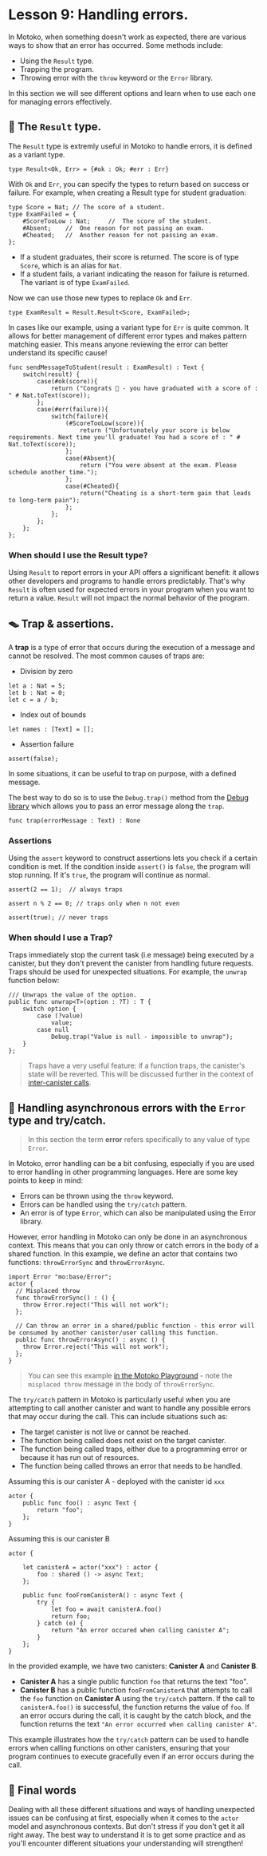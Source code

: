 # Lesson 9: Handling errors.

In Motoko, when something doesn't work as expected, there are various ways to show that an error has occurred. Some methods include:

- Using the `Result` type.
- Trapping the program.
- Throwing error with the `throw` keyword or the `Error` library.

In this section we will see different options and learn when to use each one for managing errors effectively.

## 🚥 The `Result` type.

The `Result` type is extremly useful in Motoko to handle errors, it is defined as a variant type.

```motoko
type Result<Ok, Err> = {#ok : Ok; #err : Err}
```

With `Ok` and `Err`, you can specify the types to return based on success or failure. For example, when creating a Result type for student graduation:

```motoko
type Score = Nat; // The score of a student.
type ExamFailed = {
    #ScoreTooLow : Nat;     //  The score of the student.
    #Absent;    //  One reason for not passing an exam.
    #Cheated;   //  Another reason for not passing an exam.
};
```

- If a student graduates, their score is returned. The score is of type `Score`, which is an alias for `Nat`.
- If a student fails, a variant indicating the reason for failure is returned. The variant is of type `ExamFailed`.

Now we can use those new types to replace `Ok` and `Err`.

```motoko
type ExamResult = Result.Result<Score, ExamFailed>;
```

In cases like our example, using a variant type for `Err` is quite common. It allows for better management of different error types and makes pattern matching easier. This means anyone reviewing the error can better understand its specific cause!

```motoko
func sendMessageToStudent(result : ExamResult) : Text {
    switch(result) {
        case(#ok(score)){
            return ("Congrats 🎉 - you have graduated with a score of : " # Nat.toText(score));
        };
        case(#err(failure)){
            switch(failure){
                (#ScoreTooLow(score)){
                    return ("Unfortunately your score is below requirements. Next time you'll graduate! You had a score of : " # Nat.toText(score));
                };
                case(#Absent){
                    return ("You were absent at the exam. Please schedule another time.");
                };
                case(#Cheated){
                    return("Cheating is a short-term gain that leads to long-term pain");
                };
            };
        };
    };
};
```

### When should I use the Result type?

Using `Result` to report errors in your API offers a significant benefit: it allows other developers and programs to handle errors predictably. That's why `Result` is often used for expected errors in your program when you want to return a value. `Result` will not impact the normal behavior of the program.

## 🪤 Trap & assertions.

A **trap** is a type of error that occurs during the execution of a message and cannot be resolved. The most common causes of traps are:

- Division by zero

```motoko
let a : Nat = 5;
let b : Nat = 0;
let c = a / b;
```

- Index out of bounds

```motoko
let names : [Text] = [];
```

- Assertion failure

```motoko
assert(false);
```

In some situations, it can be useful to trap on purpose, with a defined message.

The best way to do so is to use the `Debug.trap()` method from the [Debug library](https://internetcomputer.org/docs/current/motoko/main/base/Debug) which allows you to pass an error message along the `trap`.

```motoko
func trap(errorMessage : Text) : None
```

### Assertions

Using the `assert` keyword to construct assertions lets you check if a certain condition is met. If the condition inside `assert()` is `false`, the program will stop running. If it's `true`, the program will continue as normal.

```motoko
assert(2 == 1);  // always traps
```

```motoko
assert n % 2 == 0; // traps only when n not even
```

```motoko
assert(true); // never traps
```

### When should I use a Trap?

Traps immediately stop the current task (i.e message) being executed by a canister, but they don't prevent the canister from handling future requests. Traps should be used for unexpected situations. For example, the `unwrap` function below:

```motoko
/// Unwraps the value of the option.
public func unwrap<T>(option : ?T) : T {
    switch option {
        case (?value)
            value;
        case null
            Debug.trap("Value is null - impossible to unwrap");
    }
};
```

> Traps have a very useful feature: if a function traps, the canister's state will be reverted. This will be discussed further in the context of [inter-canister calls](https://nnri3-7qaaa-aaaaj-qa3qa-cai.icp0.io/motoko_theory/lesson-11/lesson-11.html).

## 🔀 Handling asynchronous errors with the `Error` type and try/catch.

> In this section the term **error** refers specifically to any value of type `Error`.

In Motoko, error handling can be a bit confusing, especially if you are used to error handling in other programming languages. Here are some key points to keep in mind:

- Errors can be thrown using the `throw` keyword.
- Errors can be handled using the `try/catch` pattern.
- An error is of type `Error`, which can also be manipulated using the Error library.

However, error handling in Motoko can only be done in an asynchronous context. This means that you can only throw or catch errors in the body of a shared function.
In this example, we define an actor that contains two functions: `throwErrorSync` and `throwErrorAsync`.

```motoko
import Error "mo:base/Error";
actor {
  // Misplaced throw
  func throwErrorSync() : () {
    throw Error.reject("This will not work");
  };

  // Can throw an error in a shared/public function - this error will be consumed by another canister/user calling this function.
  public func throwErrorAsync() : async () {
    throw Error.reject("This will not work");
  };
}
```

> You can see this example [in the Motoko Playground](https://m7sm4-2iaaa-aaaab-qabra-cai.ic0.app/?tag=907568632) - note the `misplaced throw` message in the body of `throwErrorSync`.

The `try/catch` pattern in Motoko is particularly useful when you are attempting to call another canister and want to handle any possible errors that may occur during the call. This can include situations such as:

- The target canister is not live or cannot be reached.
- The function being called does not exist on the target canister.
- The function being called traps, either due to a programming error or because it has run out of resources.
- The function being called throws an error that needs to be handled.

Assuming this is our canister A - deployed with the canister id `xxx`

```motoko
actor {
    public func foo() : async Text {
        return "foo";
    };
}
```

Assuming this is our canister B

```motoko
actor {

    let canisterA = actor("xxx") : actor {
        foo : shared () -> async Text;
    };

    public func fooFromCanisterA() : async Text {
        try {
            let foo = await canisterA.foo()
            return foo;
        } catch (e) {
            return "An error occured when calling canister A";
        }
    };
}
```

In the provided example, we have two canisters: **Canister A** and **Canister B**.

- **Canister A** has a single public function `foo` that returns the text "foo".
- **Canister B** has a public function `fooFromCanisterA` that attempts to call the `foo` function on **Canister A** using the `try/catch` pattern. If the call to `canisterA.foo()` is successful, the function returns the value of `foo`. If an error occurs during the call, it is caught by the catch block, and the function returns the text `"An error occurred when calling canister A"`.

This example illustrates how the `try/catch` pattern can be used to handle errors when calling functions on other canisters, ensuring that your program continues to execute gracefully even if an error occurs during the call.

## 🤔 Final words

Dealing with all these different situations and ways of handling unexpected issues can be confusing at first, especially when it comes to the `actor` model and asynchronous contexts. But don't stress if you don't get it all right away. The best way to understand it is to get some practice and as you'll encounter different situations your understanding will strengthen!
